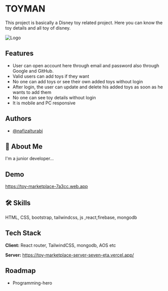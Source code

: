 
# TOYMAN

This project is basically a Disney toy related project. Here you can know the toy details  and all toy of disney.


![Logo](https://i.ibb.co/xS6X8zY/logo.png)


## Features

- User can open account here through email and password also through Google and GitHub.
- Valid users can add toys if they want
- No one can add toys or see their own added toys without login
- After login, the user can update and delete his added toys as soon as he wants to add them
- No one can see toy details without login
- It is mobile and PC responsive


## Authors

- [@nafizalturabi](https://github.com/Nafiz-Al-Turabi)


## 🚀 About Me
I'm a junior developer...


## Demo

https://toy-marketplace-7a3cc.web.app


## 🛠 Skills
 HTML, CSS, bootstrap, tailwindcss, js ,react,firebase, mongodb


## Tech Stack

**Client:** React router, TailwindCSS, mongodb, AOS etc

**Server:** https://toy-marketplace-server-seven-eta.vercel.app/


## Roadmap

- Programming-hero

